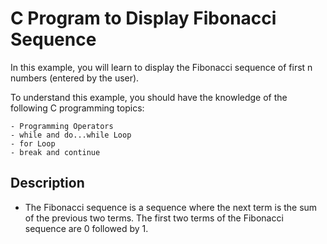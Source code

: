 # C Program to Display Fibonacci Sequence

In this example, you will learn to display the Fibonacci sequence of first n numbers (entered by the user).

To understand this example, you should have the knowledge of the following C programming topics:

    - Programming Operators
    - while and do...while Loop
    - for Loop
    - break and continue

## Description
 - The Fibonacci sequence is a sequence where the next term is the sum of the previous two terms. The first two terms of the Fibonacci sequence are 0 followed by 1.
